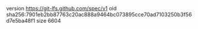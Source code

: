 version https://git-lfs.github.com/spec/v1
oid sha256:7901eb2bb87763c20ac888a9464bc073895cce70ad7103250b3f56d7e5ba48f1
size 6604
